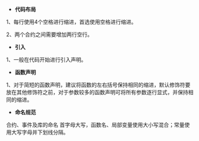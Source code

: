 - **代码布局**

1、每行使用4个空格进行缩进，首选使用空格进行缩进。

2、两个合约之间需要增加两行空行。

- **引入**

1、一般在代码开始进行引入声明。

- **函数声明**

1、对于简短的函数声明，建议将函数的左右括号保持相同的缩进，默认修饰符要放在其他修饰符之前，对于参数较多的函数声明可将所有参数逐行显式，并保持相同的缩进。

- **命名规范**

合约、事件及库的命名 首字母大写，函数名、局部变量使用大小写混合；常量使用大写字母并下划线分隔。
